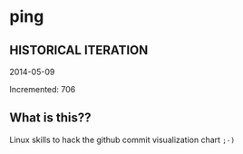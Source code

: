 # ping

## HISTORICAL ITERATION
2014-05-09

Incremented: 706

## What is this?? 
Linux skills to hack the github commit visualization chart `;-)`
